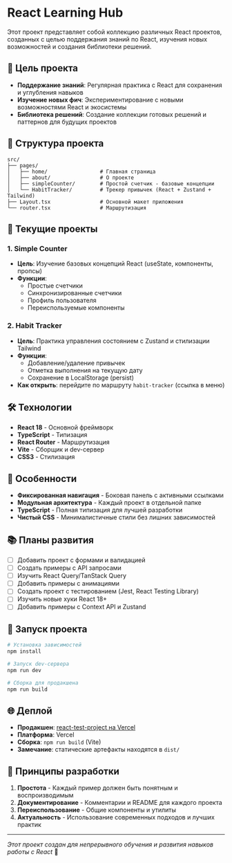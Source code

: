 # React Learning Hub

Этот проект представляет собой коллекцию различных React проектов, созданных с целью поддержания знаний по React, изучения новых возможностей и создания библиотеки решений.

## 🎯 Цель проекта

- **Поддержание знаний**: Регулярная практика с React для сохранения и углубления навыков
- **Изучение новых фич**: Экспериментирование с новыми возможностями React и экосистемы
- **Библиотека решений**: Создание коллекции готовых решений и паттернов для будущих проектов

## 📁 Структура проекта

```
src/
├── pages/
│   ├── home/                 # Главная страница
│   ├── about/                # О проекте
│   ├── simpleCounter/        # Простой счетчик - базовые концепции
│   └── HabitTracker/         # Трекер привычек (React + Zustand + Tailwind)
├── Layout.tsx                # Основной макет приложения
└── router.tsx                # Маршрутизация
```

## 🚀 Текущие проекты

### 1. Simple Counter
- **Цель**: Изучение базовых концепций React (useState, компоненты, пропсы)
- **Функции**:
  - Простые счетчики
  - Синхронизированные счетчики
  - Профиль пользователя
  - Переиспользуемые компоненты

### 2. Habit Tracker
- **Цель**: Практика управления состоянием с Zustand и стилизации Tailwind
- **Функции**:
  - Добавление/удаление привычек
  - Отметка выполнения на текущую дату
  - Сохранение в LocalStorage (persist)
- **Как открыть**: перейдите по маршруту `habit-tracker` (ссылка в меню)

## 🛠 Технологии

- **React 18** - Основной фреймворк
- **TypeScript** - Типизация
- **React Router** - Маршрутизация
- **Vite** - Сборщик и dev-сервер
- **CSS3** - Стилизация

## 🎨 Особенности

- **Фиксированная навигация** - Боковая панель с активными ссылками
- **Модульная архитектура** - Каждый проект в отдельной папке
- **TypeScript** - Полная типизация для лучшей разработки
- **Чистый CSS** - Минималистичные стили без лишних зависимостей

## 📚 Планы развития

- [ ] Добавить проект с формами и валидацией
- [ ] Создать примеры с API запросами
- [ ] Изучить React Query/TanStack Query
- [ ] Добавить примеры с анимациями
- [ ] Создать проект с тестированием (Jest, React Testing Library)
- [ ] Изучить новые хуки React 18+
- [ ] Добавить примеры с Context API и Zustand

## 🚀 Запуск проекта

```bash
# Установка зависимостей
npm install

# Запуск dev-сервера
npm run dev

# Сборка для продакшена
npm run build
```

## 🌐 Деплой

- **Продакшен**: [react-test-project на Vercel](https://react-test-project-nx3ii6kst-abayreushenovs-projects.vercel.app/)
- **Платформа**: Vercel
- **Сборка**: `npm run build` (Vite)
- **Замечание**: статические артефакты находятся в `dist/`

## 📝 Принципы разработки

1. **Простота** - Каждый пример должен быть понятным и воспроизводимым
2. **Документирование** - Комментарии и README для каждого проекта
3. **Переиспользование** - Общие компоненты и утилиты
4. **Актуальность** - Использование современных подходов и лучших практик

---

*Этот проект создан для непрерывного обучения и развития навыков работы с React* 🚀

